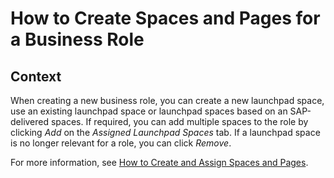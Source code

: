 <!-- loio18cdb97492114be9b9001cfbea7821af -->

# How to Create Spaces and Pages for a Business Role



<a name="loio18cdb97492114be9b9001cfbea7821af__HowToCreateSpacePage_context"/>

## Context

When creating a new business role, you can create a new launchpad space, use an existing launchpad space or launchpad spaces based on an SAP-delivered spaces. If required, you can add multiple spaces to the role by clicking *Add* on the *Assigned Launchpad Spaces* tab. If a launchpad space is no longer relevant for a role, you can click *Remove*.

For more information, see [How to Create and Assign Spaces and Pages](https://help.sap.com/viewer/4fc8d03390c342da8a60f8ee387bca1a/latest/en-US/ab05d9e086554a08af88d6482deb1bcb.html).

